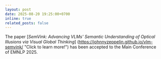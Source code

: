 ```yaml
---
layout: post
date: 2025-08-20 19:25:00+0700
inline: true
related_posts: false
---
```


The paper [*SemVink: Advancing VLMs' Semantic Understanding of Optical Illusions via Visual Global Thinking*] (https://johnnyzeppelin.github.io/vlm-semvink/ "Click to learn more!") has been accepted to the Main Conference of EMNLP 2025.
